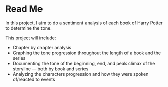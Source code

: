 # Read Me

In this project, I aim to do a sentiment analysis of each book of Harry Potter to determine the tone. 

This project will include:
* Chapter by chapter analysis
* Graphing the tone progression throughout the length of a book and the series
* Documenting the tone of the beginning, end, and peak climax of the storyline — both by book and series
* Analyzing the characters progression and how they were spoken of/reacted to events
